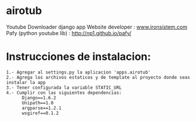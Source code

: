 airotub
=======

Youtube Downloader django app
Website developer : www.ironsistem.com
Pafy (python youtube lib) : http://np1.github.io/pafy/


Instrucciones de instalacion:
==============================

    1.- Agregar al settings.py la aplicacion 'apps.airotub'
    2.- Agrega los archivos estaticos y de template al proyecto donde seas instalar la app
    3.- Tener configurada la variable STATIC_URL
    4.- Cumplir con las siguientes dependencias:
          Django==1.6.2
          Unipath==1.0
          argparse==1.2.1
          wsgiref==0.1.2



          
          


